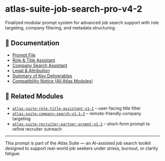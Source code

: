# atlas-suite-job-search-pro-v4-2

Finalized modular prompt system for advanced job search support with role targeting, company filtering, and metadata structuring.

## 📄 Documentation

- [Prompt File](docs/Atlas%20Job%20Suite%20%E2%80%94%20Atlas%20Job%20Search%20Agent%20Plus-Pro%20v4.2%20Final%20UX%20Walkthrough%20Report.docx)
- [Role & Title Assistant](../atlas-suite-role-title-assistant-v1-1)
- [Company Search Assistant](../atlas-suite-company-search-v1-1-2)
- [Legal & Attribution](docs/Atlas%20Job%20Suite%20%E2%80%94%20Legal%20Documentation.docx)
- [Summary of Key Deliverables](docs/Summary%20of%20Key%20Deliverables%20Atlas%20Job%20Search%20Agent%20Pro%20v4.2.docx)
- [Compatibility Notice (All Atlas Modules)](docs/08%20–%20Compatibility%20Notice%20–%20Applies%20to%20All%20Atlas%20Modules%20(Web%20Access%20Required).docx)


## 🔗 Related Modules

- [`atlas-suite-role-title-assistant-v1-1`](../atlas-suite-role-title-assistant-v1-1) – user-facing title filter
- [`atlas-suite-company-search-v1-1-2`](../atlas-suite-company-search-v1-1-2) – remote-friendly company targeting
- [`atlas-suite-recruiter-partner-prompt-v1-1`](../atlas-suite-recruiter-partner-prompt-v1-1) – short-form prompt to refine recruiter outreach

---

This prompt is part of the Atlas Suite — an AI-assisted job search toolkit designed to support real-world job seekers under stress, burnout, or clarity fatigue.
